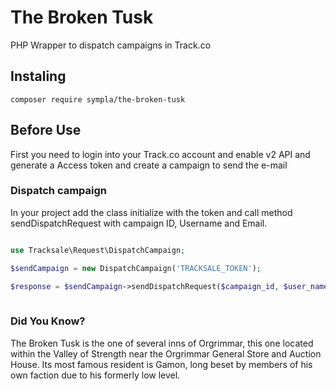 # The Broken Tusk

PHP Wrapper to dispatch campaigns in Track.co

## Instaling 

````
composer require sympla/the-broken-tusk
````

## Before Use
First you need to login into your Track.co account and enable v2 API and generate a Access token and create a campaign to send the e-mail

### Dispatch campaign
In your project add the class initialize with the token and call method sendDispatchRequest with campaign ID, Username and Email.

```php

use Tracksale\Request\DispatchCampaign;

$sendCampaign = new DispatchCampaign('TRACKSALE_TOKEN');

$response = $sendCampaign->sendDispatchRequest($campaign_id, $user_name, $email);
        
```

### Did You Know?

The Broken Tusk is the one of several inns of Orgrimmar, this one located within the Valley of Strength near the Orgrimmar General Store and Auction House. Its most famous resident is Gamon, long beset by members of his own faction due to his formerly low level.

